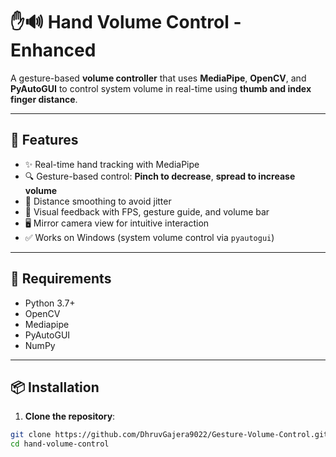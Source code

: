 # ✋🔊 Hand Volume Control - Enhanced

A gesture-based **volume controller** that uses **MediaPipe**, **OpenCV**, and **PyAutoGUI** to control system volume in real-time using **thumb and index finger distance**.

---

## 🎯 Features

- ✨ Real-time hand tracking with MediaPipe
- 🔍 Gesture-based control: **Pinch to decrease**, **spread to increase volume**
- 🧠 Distance smoothing to avoid jitter
- 🎨 Visual feedback with FPS, gesture guide, and volume bar
- 🖥️ Mirror camera view for intuitive interaction
- ✅ Works on Windows (system volume control via `pyautogui`)

---

## 🧰 Requirements

- Python 3.7+
- OpenCV
- Mediapipe
- PyAutoGUI
- NumPy

---

## 📦 Installation

1. **Clone the repository**:

```bash
git clone https://github.com/DhruvGajera9022/Gesture-Volume-Control.git
cd hand-volume-control
```
